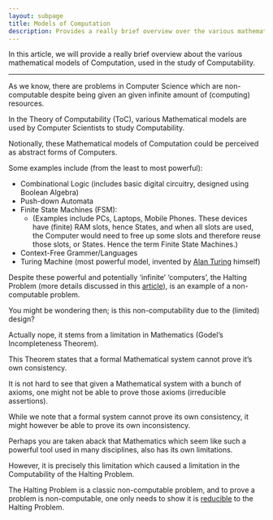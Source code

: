 ```yaml
---
layout: subpage
title: Models of Computation
description: Provides a really brief overview over the various mathematical models of Computation
---
```


In this article, we will provide a really brief overview about the various mathematical
models of Computation, used in the study of Computability.

---

As we know, there are problems in Computer Science which are non-computable despite being given
an given infinite amount of (computing) resources.

In the Theory of Computability (ToC), various Mathematical models are used by
Computer Scientists to study Computability.

Notionally, these Mathematical models of Computation could be perceived as abstract
forms of Computers.

Some examples include (from the least to most powerful):
  - Combinational Logic (includes basic digital circuitry, designed using Boolean Algebra)
  - Push-down Automata
  - <a name="finitestatemachine"></a> Finite State Machines (FSM):
    - (Examples include PCs, Laptops, Mobile Phones. These devices have (finite) RAM slots,
      hence States, and when all slots are used, the Computer would need to free up some
      slots and therefore reuse those slots, or States. Hence the term Finite State
      Machines.)
  - Context-Free Grammer/Languages
  - <a name="turingmachine"></a> Turing Machine (most powerful model, invented
   by [Alan Turing](https://en.wikipedia.org/wiki/Alan_Turing) himself)

Despite these powerful and potentially ‘infinite’ ‘computers’, the Halting Problem
(more details discussed in this [article](../the_halting_problem)), is an example of a non-computable problem.

You might be wondering then; is this non-computability due to the (limited) design?

<a name="godelincompletenesstheorem"></a> Actually nope, it stems from a limitation
in Mathematics (Godel’s Incompleteness Theorem).

This Theorem states that a formal Mathematical system cannot prove it’s own consistency.

It is not hard to see that given a Mathematical system with a bunch of axioms, one might
not be able to prove those axioms (irreducible assertions).

While we note that a formal system cannot prove its own consistency, it might however
be able to prove its own inconsistency.

Perhaps you are taken aback that Mathematics which seem like such a powerful tool used in many
disciplines, also has its own limitations.

However, it is precisely this limitation which caused a limitation in the
Computability of the Halting Problem.

The Halting Problem is a classic non-computable problem, and to prove a problem is
non-computable, one only needs to show it is
[reducible](https://en.wikipedia.org/wiki/Reduction_(complexity)) to the Halting Problem.

